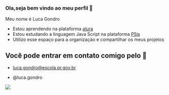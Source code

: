 ### Ola,seja bem vindo ao meu perfil 🏀

Meu nome é Luca Gondro
- Estou aprendendo na plataforma [alura](https://www.alura.com.br/)
- Estou estudando a linguagem Java Script na plataforma [P5js](https://p5js.org/)
- Utilizo esse espaço para a organização e compartilhar os meus projetos

## Você pode entrar em contato comigo pelo 📧

- luca.gondro@escola.pr.gov.br

- @luca.gondro

![](https://media.tenor.com/PKKCAakpBZIAAAAC/neyney-neymar.gif)
